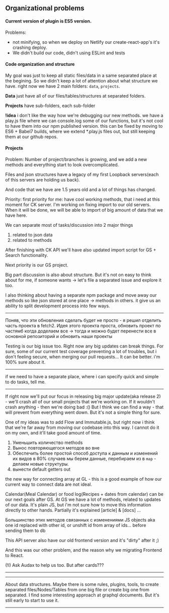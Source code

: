 ## Organizational problems

#### Current version of plugin is ES5 version.
Problems:
- not minifying, so when we deploy on Netlify our create-react-app's it's crashing deploy.
- We didn't build our code, didn't using ESLint and tests

#### Code organization and structure
My goal was just to keep all static files/data in a same separated place at the begining.
So we didn't keep a lot of attention about what structure we have.
right now we have 2 main folders: `data`, `projects`.

**Data**  just have all of our files/tables/structures at separated folders.

**Projects**  have sub-folders, each sub-folder

**!idea** i don't like the way how we're debugging our new methods. we have a play.js file where we can console.log some of our functions, but it's not cool to have them into our npm published version.
this can be fixed by moving to ES6 + Babel7 builds, where we extend \*.play.js files out, but still keeping them at our github repos.

#### Projects
Problem: Number of project/branches is growing, and we add a new methods and everything start to look overcomplicated.

Files and json structures have a legacy of my first Loopback servers(each of this servers are holding us back).

And code that we have are 1.5 years old and a lot of things has changed.

Priority: first priority for me: have cool working methods, that i need at this moment for CK server. I'm working on fixing import to our old servers.
When it will be done, we will be able to import of big amount of data that we have here.

We can separate most of tasks/discussion into 2 major things
1) related to json data
2) related to methods

After finishing with CK API we'll have also updated import script for GS + Search functionality.

Next priority is our GS project.

Big part discussion is also about structure. But it's not on easy to think about for me, if someone wants -> let's file a separated issue and explore it too.


I also thinking about having a separate npm package and move away our methods so like json stored at one place -> methods in others.
it give us an ability to split development process into few ways.





---

Поняв, что эти обновления сделать будет не просто - я решил отделить часть проекта в fetch2. Идея этого проекта проста, обновить проект по частямб когда доделаем все -> тогда и можно будет перенести все в основной репозиторий и обновить наши проекты


Testing is our big issue too. Right now any big updates can break things. For sure, some of our current test coverage preventing a lot of troubles, but i don't feeling secure, when merging our pull requests...
It can be better. i'm 100% sure about it.

-----

if we need to have a separate place, where i can specify quick and simple to do tasks, tell me.

---

If right now we'll put our focus in releasing big major update(aka release 2) - we'll crash all of our small projects that we're working on.
If it wouldn't crash anything - then we're doing bad :()
But I think we can find a way - that will prevent from everything went down.
But it's not a simple thing for sure.

One of my ideas was to add Flow and Immutable.js, but right now i think that we're far away from moving our codebase into this way. I cannot do it on my own, and it'll take good amount of time.


1) Уменьшить количество methods
2) Вынос повторяющегося методов во вне
3) Обеспечить более простой способ доступа к данным и изменений их видов в 80% случаев мы берем данные, перебираем из в `map` - делаем новые структуры.
4) вынести default getters out

the new way for connecting array at GL - this is a good example of how our current way to connect data are not ideal.


Calendar(Meal Calendar) or food log(Recipes + dates from calendar) can be our next goals after GS.
At GS we have a lot of methods, related to updates of our data. It's plain JS, but i'm not sure how to move this information directly to other hands. Partially it's explained [article] & [docs] ...


Большинство этих методов связанных с изменениями JS objects aka one id replaced with other id, or unshift id from array of ids...
before sending them to db

This API server also have our old frontend version and it's "dirty" after it ;)

And this was our other problem, and the reason why we migrating Frontend to React.

(!I) Ask Audax to help us too. But after cards???


---


---

About data structures.
Maybe there is some rules, plugins, tools, to create separated files/Nodes/Tables from one big file or create big one from separated. I find some interesting approach at graphql documents. But it's still early to start to use it.


---
